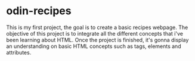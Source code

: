 # odin-recipes
This is my first project, the goal is to create a basic recipes webpage.
The objective of this project is to integrate all the different concepts that i've been learning about HTML.
Once the project is finished, it's gonna display an understanding on basic HTML concepts such as tags, elements and attributes.